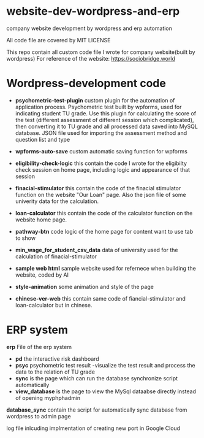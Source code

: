 # website-dev-wordpress-and-erp
company website development by wordpress and erp automation

All code file are covered by MIT LICENSE

This repo contain all custom code file I wrote for company website(built by wordpress)
For reference of the website: https://sociobridge.world

# Wordpress-development code
* **psychometric-test-plugin** custom plugin for the automation of application process. Psychometric test built by wpforms, used for indicating student TU grade. Use this plugin for calculating the score of the test (different assessment of different session which complicated), then converting it to TU grade and all processed data saved into MySQL database. JSON file used for importing the assessment method and question list and type

* **wpforms-auto-save** custom automatic saving function for wpforms

* **eligibility-check-logic** this contain the code I wrote for the eligibilty check session on home page, including logic and appearance of that session

* **finacial-stimulator** this contain the code of the finacial stimulator function on the website "Our Loan" page. Also the json file of some univerity data for the calculation.

* **loan-calculator** this contain the code of the calculator function on the website home page.

* **pathway-btn** code logic of the home page for content want to use tab to show


* **min_wage_for_student_csv_data**  data of university used for the calculation of finacial-stimulator

* **sample web html** sample website used for refernece when building the website, coded by AI

* **style-animation** some animation and style of the page
  
* **chinese-ver-web** this contain same code of fiancial-stimulator and loan-calculator but in chinese.
  
# ERP system
**erp** File of the erp system
* **pd** the interactive risk dashboard
* **psyc** psychometric test result -visualize the test result and process the data to the relation of TU grade
* **sync** is the page which can run the database synchronize script automatically
* **view_database** is the page to view the MySql dataabse directly instead of opening myphphadmin

**database_sync** contain the script for automatically sync database from wordpress to admin page

log file inlcuding implmentation of creating new port in Google Cloud
